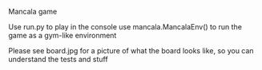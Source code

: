 Mancala game

Use run.py to play in the console
use mancala.MancalaEnv() to run the game as a gym-like environment

Please see board.jpg for a picture of what the board looks like, so you can understand the tests and stuff